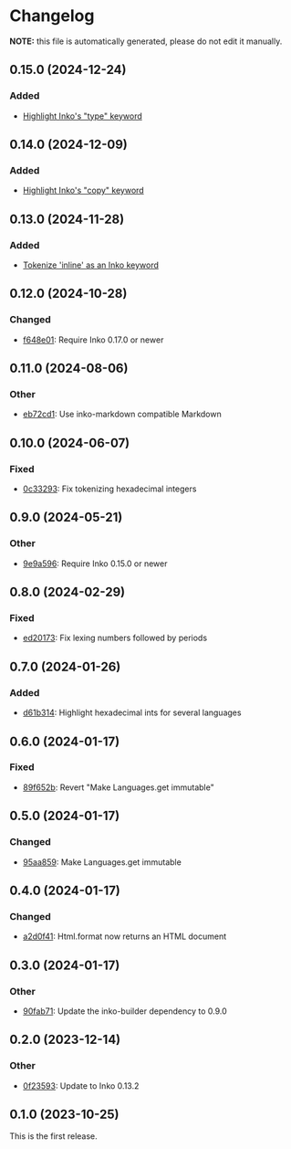 # Changelog

**NOTE:** this file is automatically generated, please do not edit it manually.

## 0.15.0 (2024-12-24)

### Added

- [Highlight Inko's "type" keyword](https://github.com/yorickpeterse/inko-syntax/commit/a8db838f11b93d8af1ec51c54c902af6cf5eaace)

## 0.14.0 (2024-12-09)

### Added

- [Highlight Inko's "copy" keyword](https://github.com/yorickpeterse/inko-syntax/commit/4639f9b239f6001b883c7b0361aa49daa25bcd92)

## 0.13.0 (2024-11-28)

### Added

- [Tokenize 'inline' as an Inko keyword](https://github.com/yorickpeterse/inko-syntax/commit/c2a2eed6ba3e48f50a40619bfc8b97ac111d754f)

## 0.12.0 (2024-10-28)

### Changed

- [f648e01](https://github.com/yorickpeterse/inko-syntax/commit/f648e01266298b7509e9359a3c2cb71bc64e22da): Require Inko 0.17.0 or newer

## 0.11.0 (2024-08-06)

### Other

- [eb72cd1](https://github.com/yorickpeterse/inko-syntax/commit/eb72cd11e14f1e887e123827dbbbe14116cca751): Use inko-markdown compatible Markdown

## 0.10.0 (2024-06-07)

### Fixed

- [0c33293](https://github.com/yorickpeterse/inko-syntax/commit/0c332931648ef8f8f83cecdaca9a77aa5f5d4643): Fix tokenizing hexadecimal integers

## 0.9.0 (2024-05-21)

### Other

- [9e9a596](https://github.com/yorickpeterse/inko-syntax/commit/9e9a596726b77b0571166d4d813e321c509934f8): Require Inko 0.15.0 or newer

## 0.8.0 (2024-02-29)

### Fixed

- [ed20173](https://github.com/yorickpeterse/inko-syntax/commit/ed2017378b3e7b28832dcc1697621543d72304a5): Fix lexing numbers followed by periods

## 0.7.0 (2024-01-26)

### Added

- [d61b314](https://github.com/yorickpeterse/inko-syntax/commit/d61b3144715b5a3f36160d1909a16eb695941261): Highlight hexadecimal ints for several languages

## 0.6.0 (2024-01-17)

### Fixed

- [89f652b](https://github.com/yorickpeterse/inko-syntax/commit/89f652b61619423e53654ba56679c8cc040a0fc4): Revert "Make Languages.get immutable"

## 0.5.0 (2024-01-17)

### Changed

- [95aa859](https://github.com/yorickpeterse/inko-syntax/commit/95aa859c42b961b88e2152826b4af5c34fed5c54): Make Languages.get immutable

## 0.4.0 (2024-01-17)

### Changed

- [a2d0f41](https://github.com/yorickpeterse/inko-syntax/commit/a2d0f41c75ba0a1fcfaf45680111d7927d935a61): Html.format now returns an HTML document

## 0.3.0 (2024-01-17)

### Other

- [90fab71](https://github.com/yorickpeterse/inko-syntax/commit/90fab715c6b1dedaf399153e1cf104a67ad7b886): Update the inko-builder dependency to 0.9.0

## 0.2.0 (2023-12-14)

### Other

- [0f23593](https://github.com/yorickpeterse/inko-syntax/commit/0f23593a1ffa602226caec5d70d54e032c6b168b): Update to Inko 0.13.2

## 0.1.0 (2023-10-25)

This is the first release.
